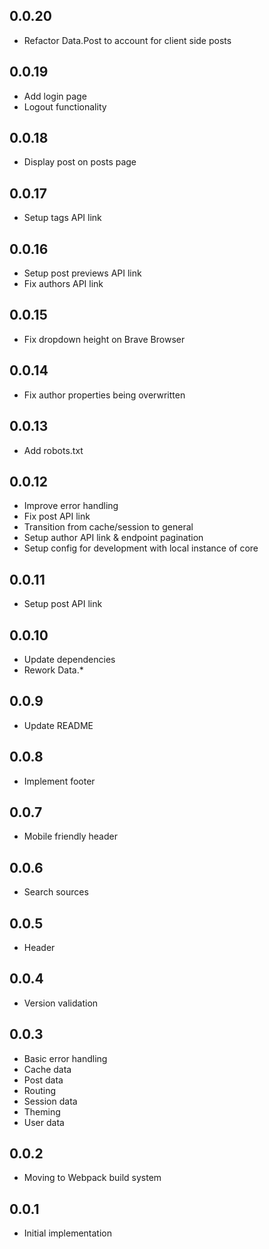 ## 0.0.20

* Refactor Data.Post to account for client side posts

## 0.0.19

* Add login page
* Logout functionality

## 0.0.18

* Display post on posts page

## 0.0.17

* Setup tags API link

## 0.0.16

* Setup post previews API link
* Fix authors API link

## 0.0.15

* Fix dropdown height on Brave Browser

## 0.0.14

* Fix author properties being overwritten

## 0.0.13

* Add robots.txt

## 0.0.12

* Improve error handling
* Fix post API link
* Transition from cache/session to general
* Setup author API link & endpoint pagination
* Setup config for development with local instance of core

## 0.0.11

* Setup post API link

## 0.0.10

* Update dependencies
* Rework Data.*

## 0.0.9

* Update README

## 0.0.8

* Implement footer

## 0.0.7

* Mobile friendly header

## 0.0.6

* Search sources

## 0.0.5

* Header

## 0.0.4

* Version validation

## 0.0.3

* Basic error handling
* Cache data
* Post data
* Routing
* Session data
* Theming
* User data

## 0.0.2

* Moving to Webpack build system

## 0.0.1

* Initial implementation

